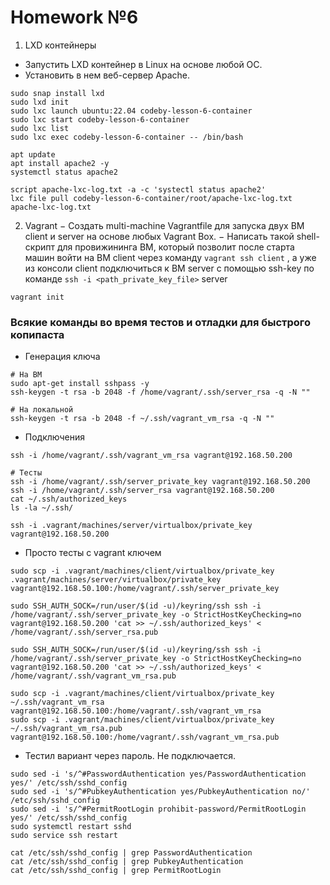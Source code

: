 # Homework №6

1. LXD контейнеры
- Запустить LXD контейнер в Linux на основе любой ОС.
- Установить в нем веб-сервер Apache.

```shell
sudo snap install lxd
sudo lxd init
sudo lxc launch ubuntu:22.04 codeby-lesson-6-container
sudo lxc start codeby-lesson-6-container
sudo lxc list
sudo lxc exec codeby-lesson-6-container -- /bin/bash
```

```shell
apt update
apt install apache2 -y
systemctl status apache2
```

```shell
script apache-lxc-log.txt -a -c 'systectl status apache2'
lxc file pull codeby-lesson-6-container/root/apache-lxc-log.txt apache-lxc-log.txt
```

2. Vagrant
− Создать multi-machine Vagrantfile для запуска двух ВМ client и server на основе любых Vagrant Box.
− Написать такой shell-скрипт для провижининга ВМ, который позволит после старта машин войти
на ВМ client через команду `vagrant ssh client` , а уже из консоли client подключиться к ВМ server c помощью ssh-key по команде `ssh -i <path_private_key_file>` server

```shell
vagrant init
```

### Всякие команды во время тестов и отладки для быстрого копипаста

- Генерация ключа
```shell
# На ВМ
sudo apt-get install sshpass -y
ssh-keygen -t rsa -b 2048 -f /home/vagrant/.ssh/server_rsa -q -N ""

# На локальной
ssh-keygen -t rsa -b 2048 -f ~/.ssh/vagrant_vm_rsa -q -N ""
```

- Подключения

```shell
ssh -i /home/vagrant/.ssh/vagrant_vm_rsa vagrant@192.168.50.200

# Тесты
ssh -i /home/vagrant/.ssh/server_private_key vagrant@192.168.50.200
ssh -i /home/vagrant/.ssh/server_rsa vagrant@192.168.50.200
cat ~/.ssh/authorized_keys
ls -la ~/.ssh/

ssh -i .vagrant/machines/server/virtualbox/private_key vagrant@192.168.50.200
```

- Просто тесты с vagrant ключем 
```shell
sudo scp -i .vagrant/machines/client/virtualbox/private_key .vagrant/machines/server/virtualbox/private_key vagrant@192.168.50.100:/home/vagrant/.ssh/server_private_key

sudo SSH_AUTH_SOCK=/run/user/$(id -u)/keyring/ssh ssh -i /home/vagrant/.ssh/server_private_key -o StrictHostKeyChecking=no vagrant@192.168.50.200 'cat >> ~/.ssh/authorized_keys' < /home/vagrant/.ssh/server_rsa.pub

sudo SSH_AUTH_SOCK=/run/user/$(id -u)/keyring/ssh ssh -i /home/vagrant/.ssh/server_private_key -o StrictHostKeyChecking=no vagrant@192.168.50.200 'cat >> ~/.ssh/authorized_keys' < /home/vagrant/.ssh/vagrant_vm_rsa.pub

sudo scp -i .vagrant/machines/client/virtualbox/private_key ~/.ssh/vagrant_vm_rsa vagrant@192.168.50.100:/home/vagrant/.ssh/vagrant_vm_rsa
sudo scp -i .vagrant/machines/client/virtualbox/private_key ~/.ssh/vagrant_vm_rsa.pub vagrant@192.168.50.100:/home/vagrant/.ssh/vagrant_vm_rsa.pub
```

- Тестил вариант через пароль. Не подключается.

```shell
sudo sed -i 's/^#PasswordAuthentication yes/PasswordAuthentication yes/' /etc/ssh/sshd_config
sudo sed -i 's/^#PubkeyAuthentication yes/PubkeyAuthentication no/' /etc/ssh/sshd_config
sudo sed -i 's/^#PermitRootLogin prohibit-password/PermitRootLogin yes/' /etc/ssh/sshd_config
sudo systemctl restart sshd
sudo service ssh restart

cat /etc/ssh/sshd_config | grep PasswordAuthentication
cat /etc/ssh/sshd_config | grep PubkeyAuthentication
cat /etc/ssh/sshd_config | grep PermitRootLogin
```